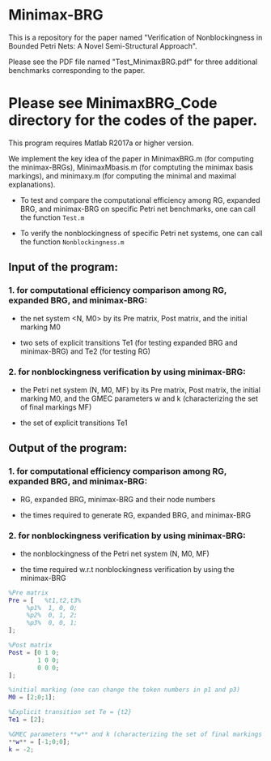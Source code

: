 # Minimax-BRG

This is a repository for the paper named "Verification of Nonblockingness in Bounded Petri Nets: A Novel Semi-Structural Approach".

Please see the PDF file named "Test_MinimaxBRG.pdf" for three additional benchmarks corresponding to the paper.

# Please see MinimaxBRG_Code directory for the codes of the paper.

This program requires Matlab R2017a or higher version.

We implement the key idea of the paper in MinimaxBRG.m (for computing the minimax-BRGs), MinimaxMbasis.m (for comptuting the minimax basis markings), and minimaxy.m (for computing the minimal and maximal explanations).

* To test and compare the computational efficiency among RG, expanded BRG, and minimax-BRG on specific Petri net benchmarks, one can call the function ``Test.m``

* To verify the nonblockingness of specific Petri net systems, one can call the function ``Nonblockingness.m``

## Input of the program:

### 1. for computational efficiency comparison among RG, expanded BRG, and minimax-BRG:

* the net system <N, M0> by its Pre matrix, Post matrix, and the initial marking M0

* two sets of explicit transitions Te1 (for testing expanded BRG and minimax-BRG) and Te2 (for testing RG)


### 2. for nonblockingness verification by using minimax-BRG:

* the Petri net system (N, M0, MF) by its Pre matrix, Post matrix, the initial marking M0, and the GMEC parameters w and k (characterizing the set of final markings MF)

* the set of explicit transitions Te1

## Output of the program:

### 1. for computational efficiency comparison among RG, expanded BRG, and minimax-BRG:

* RG, expanded BRG, minimax-BRG and their node numbers

* the times required to generate RG, expanded BRG, and minimax-BRG

### 2. for nonblockingness verification by using minimax-BRG:

* the nonblockingness of the Petri net system (N, M0, MF)

* the time required w.r.t nonblockingness verification by using the minimax-BRG


```MATLAB
%Pre matrix
Pre = [   %t1,t2,t3%
     %p1%  1, 0, 0;
     %p2%  0, 1, 2;
     %p3%  0, 0, 1;
];

%Post matrix
Post = [0 1 0;
        1 0 0;
        0 0 0;
];

%initial marking (one can change the token numbers in p1 and p3)
M0 = [2;0;1];

%Explicit transition set Te = {t2}
Te1 = [2];

%GMEC parameters **w** and k (characterizing the set of final markings **MF**)
**w** = [-1;0;0];
k = -2;
```

